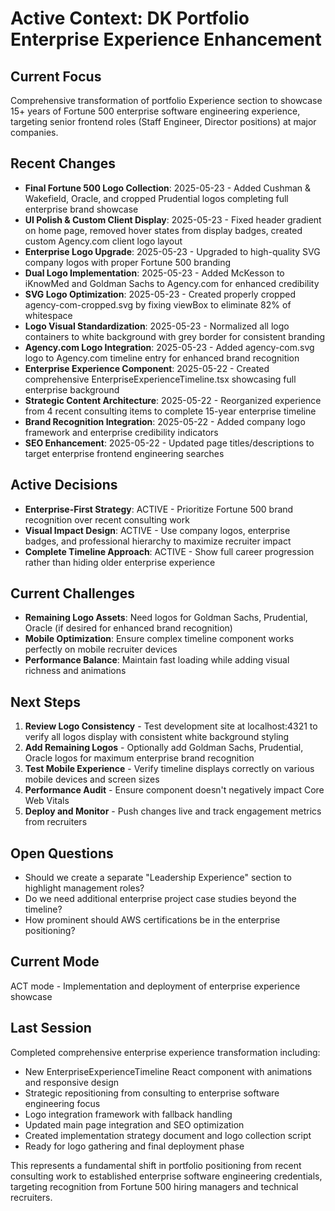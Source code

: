 # Active Context: DK Portfolio Enterprise Experience Enhancement

## Current Focus
Comprehensive transformation of portfolio Experience section to showcase 15+ years of Fortune 500 enterprise software engineering experience, targeting senior frontend roles (Staff Engineer, Director positions) at major companies.

## Recent Changes
- **Final Fortune 500 Logo Collection**: 2025-05-23 - Added Cushman & Wakefield, Oracle, and cropped Prudential logos completing full enterprise brand showcase
- **UI Polish & Custom Client Display**: 2025-05-23 - Fixed header gradient on home page, removed hover states from display badges, created custom Agency.com client logo layout
- **Enterprise Logo Upgrade**: 2025-05-23 - Upgraded to high-quality SVG company logos with proper Fortune 500 branding
- **Dual Logo Implementation**: 2025-05-23 - Added McKesson to iKnowMed and Goldman Sachs to Agency.com for enhanced credibility
- **SVG Logo Optimization**: 2025-05-23 - Created properly cropped agency-com-cropped.svg by fixing viewBox to eliminate 82% of whitespace
- **Logo Visual Standardization**: 2025-05-23 - Normalized all logo containers to white background with grey border for consistent branding
- **Agency.com Logo Integration**: 2025-05-23 - Added agency-com.svg logo to Agency.com timeline entry for enhanced brand recognition  
- **Enterprise Experience Component**: 2025-05-22 - Created comprehensive EnterpriseExperienceTimeline.tsx showcasing full enterprise background
- **Strategic Content Architecture**: 2025-05-22 - Reorganized experience from 4 recent consulting items to complete 15-year enterprise timeline
- **Brand Recognition Integration**: 2025-05-22 - Added company logo framework and enterprise credibility indicators
- **SEO Enhancement**: 2025-05-22 - Updated page titles/descriptions to target enterprise frontend engineering searches

## Active Decisions
- **Enterprise-First Strategy**: ACTIVE - Prioritize Fortune 500 brand recognition over recent consulting work
- **Visual Impact Design**: ACTIVE - Use company logos, enterprise badges, and professional hierarchy to maximize recruiter impact  
- **Complete Timeline Approach**: ACTIVE - Show full career progression rather than hiding older enterprise experience

## Current Challenges
- **Remaining Logo Assets**: Need logos for Goldman Sachs, Prudential, Oracle (if desired for enhanced brand recognition)
- **Mobile Optimization**: Ensure complex timeline component works perfectly on mobile recruiter devices
- **Performance Balance**: Maintain fast loading while adding visual richness and animations

## Next Steps
1. **Review Logo Consistency** - Test development site at localhost:4321 to verify all logos display with consistent white background styling
2. **Add Remaining Logos** - Optionally add Goldman Sachs, Prudential, Oracle logos for maximum enterprise brand recognition
3. **Test Mobile Experience** - Verify timeline displays correctly on various mobile devices and screen sizes
4. **Performance Audit** - Ensure component doesn't negatively impact Core Web Vitals
5. **Deploy and Monitor** - Push changes live and track engagement metrics from recruiters

## Open Questions
- Should we create a separate "Leadership Experience" section to highlight management roles?
- Do we need additional enterprise project case studies beyond the timeline?
- How prominent should AWS certifications be in the enterprise positioning?

## Current Mode
ACT mode - Implementation and deployment of enterprise experience showcase

## Last Session
Completed comprehensive enterprise experience transformation including:
- New EnterpriseExperienceTimeline React component with animations and responsive design
- Strategic repositioning from consulting to enterprise software engineering focus
- Logo integration framework with fallback handling
- Updated main page integration and SEO optimization
- Created implementation strategy document and logo collection script
- Ready for logo gathering and final deployment phase

This represents a fundamental shift in portfolio positioning from recent consulting work to established enterprise software engineering credentials, targeting recognition from Fortune 500 hiring managers and technical recruiters.
